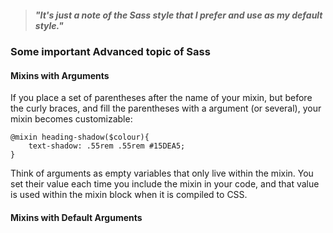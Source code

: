 > ##### "It's just a note of the Sass style that I prefer and use as my default style."



### Some important Advanced topic of Sass


#### Mixins with Arguments

If you place a set of parentheses after the name of your mixin, but before the curly braces, and fill the parentheses with a argument (or several), your mixin becomes customizable:

```
@mixin heading-shadow($colour){
    text-shadow: .55rem .55rem #15DEA5;
}

```
Think of arguments as empty variables that only live within the mixin. You set their value each time you include the mixin in your code, and that value is used within the mixin block when it is compiled to CSS.


#### Mixins with Default Arguments




